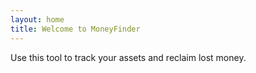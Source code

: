 ```yaml
---
layout: home
title: Welcome to MoneyFinder
---
```


Use this tool to track your assets and reclaim lost money.
